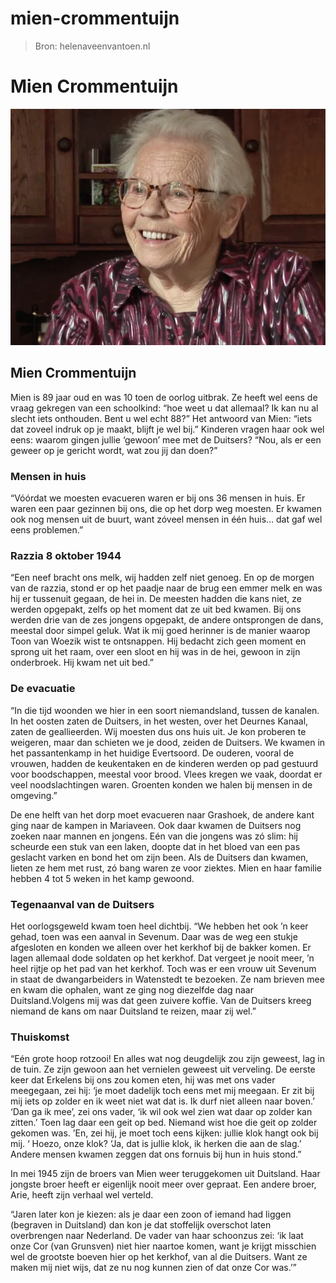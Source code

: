 # mien-crommentuijn

> Bron: helenaveenvantoen.nl

# Mien Crommentuijn

![Afbeelding](images/mien-crommentuijn/Mien_Crommentuijn_INT2.jpg)

## Mien Crommentuijn

Mien is 89 jaar oud en was 10 toen de oorlog uitbrak. Ze heeft wel eens de vraag gekregen van een schoolkind: “hoe weet u dat allemaal? Ik kan nu al slecht iets onthouden. Bent u wel echt 88?” Het antwoord van Mien: “iets dat zoveel indruk op je maakt, blijft je wel bij.” Kinderen vragen haar ook wel eens: waarom gingen jullie ‘gewoon’ mee met de Duitsers? “Nou, als er een geweer op je gericht wordt, wat zou jij dan doen?”

### Mensen in huis

“Vóórdat we moesten evacueren waren er bij ons 36 mensen in huis. Er waren een paar gezinnen bij ons, die op het dorp weg moesten. Er kwamen ook nog mensen uit de buurt, want zóveel mensen in één huis… dat gaf wel eens problemen.”

### Razzia 8 oktober 1944

“Een neef bracht ons melk, wij hadden zelf niet genoeg. En op de morgen van de razzia, stond er op het paadje naar de brug een emmer melk en was hij er tussenuit gegaan, de hei in. De meesten hadden die kans niet, ze werden opgepakt, zelfs op het moment dat ze uit bed kwamen. Bij ons werden drie van de zes jongens opgepakt, de andere ontsprongen de dans, meestal door simpel geluk. Wat ik mij goed herinner is de manier waarop Toon van Woezik wist te ontsnappen. Hij bedacht zich geen moment en sprong uit het raam, over een sloot en hij was in de hei, gewoon in zijn onderbroek. Hij kwam net uit bed.”

### De evacuatie

“In die tijd woonden we hier in een soort niemandsland, tussen de kanalen. In het oosten zaten de Duitsers, in het westen, over het Deurnes Kanaal, zaten de geallieerden. Wij moesten dus ons huis uit. Je kon proberen te weigeren, maar dan schieten we je dood, zeiden de Duitsers. We kwamen in het passantenkamp in het huidige Evertsoord. De ouderen, vooral de vrouwen, hadden de keukentaken en de kinderen werden op pad gestuurd voor boodschappen, meestal voor brood. Vlees kregen we vaak, doordat er veel noodslachtingen waren. Groenten konden we halen bij mensen in de omgeving.”

De ene helft van het dorp moet evacueren naar Grashoek, de andere kant ging naar de kampen in Mariaveen. Ook daar kwamen de Duitsers nog zoeken naar mannen en jongens. Eén van die jongens was zó slim: hij scheurde een stuk van een laken, doopte dat in het bloed van een pas geslacht varken en bond het om zijn been. Als de Duitsers dan kwamen, lieten ze hem met rust, zó bang waren ze voor ziektes. Mien en haar familie hebben 4 tot 5 weken in het kamp gewoond.

### Tegenaanval van de Duitsers

Het oorlogsgeweld kwam toen heel dichtbij. “We hebben het ook ’n keer gehad, toen was een aanval in Sevenum. Daar was de weg een stukje afgesloten en konden we alleen over het kerkhof bij de bakker komen. Er lagen allemaal dode soldaten op het kerkhof. Dat vergeet je nooit meer, ’n heel rijtje op het pad van het kerkhof. Toch was er een vrouw uit Sevenum in staat de dwangarbeiders in Watenstedt te bezoeken. Ze nam brieven mee en kwam die ophalen, want ze ging nog diezelfde dag naar Duitsland.Volgens mij was dat geen zuivere koffie. Van de Duitsers kreeg niemand de kans om naar Duitsland te reizen, maar zij wel.”

### Thuiskomst

“Eén grote hoop rotzooi! En alles wat nog deugdelijk zou zijn geweest, lag in de tuin. Ze zijn gewoon aan het vernielen geweest uit verveling. De eerste keer dat Erkelens bij ons zou komen eten, hij was met ons vader meegegaan, zei hij: ‘je moet dadelijk toch eens met mij meegaan. Er zit bij mij iets op zolder en ik weet niet wat dat is. Ik durf niet alleen naar boven.’ ‘Dan ga ik mee’, zei ons vader, ‘ik wil ook wel zien wat daar op zolder kan zitten.’ Toen lag daar een geit op bed. Niemand wist hoe die geit op zolder gekomen was. ’En, zei hij, je moet toch eens kijken: jullie klok hangt ook bij mij. ‘ Hoezo, onze klok? ‘Ja, dat is jullie klok, ik herken die aan de slag.’ Andere mensen kwamen zeggen dat ons fornuis bij hun in huis stond.”

In mei 1945 zijn de broers van Mien weer teruggekomen uit Duitsland. Haar jongste broer heeft er eigenlijk nooit meer over gepraat. Een andere broer, Arie, heeft zijn verhaal wel verteld.

“Jaren later kon je kiezen: als je daar een zoon of iemand had liggen (begraven in Duitsland) dan kon je dat stoffelijk overschot laten overbrengen naar Nederland. De vader van haar schoonzus zei: ‘ik laat onze Cor (van Grunsven) niet hier naartoe komen, want je krijgt misschien wel de grootste boeven hier op het kerkhof, van al die Duitsers. Want ze maken mij niet wijs, dat ze nu nog kunnen zien of dat onze Cor was.’”
